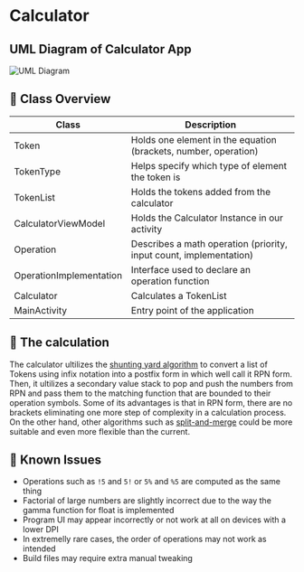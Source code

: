 # Calculator

## UML Diagram of Calculator App
![UML Diagram](https://i.imgur.com/eej4nem.png)

## 👀 Class Overview 

| Class                   | Description                                                        |
|-------------------------|--------------------------------------------------------------------|
| Token                   | Holds one element in the equation (brackets, number, operation)    |
| TokenType               | Helps specify which type of element the token is                   |
| TokenList               | Holds the tokens added from the calculator                         |
| CalculatorViewModel     | Holds the Calculator Instance in our activity                      |
| Operation               | Describes a math operation (priority, input count, implementation) |
| OperationImplementation | Interface used to declare an operation function                    |
| Calculator              | Calculates a TokenList                                             |
| MainActivity            | Entry point of the application                                     |

## 🧮 The calculation

The calculator ultilizes the [shunting yard algorithm](https://en.wikipedia.org/wiki/Shunting-yard_algorithm) to convert a list of Tokens using infix notation into a postfix form in which well call it RPN form. Then, it ultilizes a secondary value stack to pop and push the numbers from RPN and pass them to the matching function that are bounded to their operation symbols. Some of its advantages is that in RPN form, there are no brackets eliminating one more step of complexity in a calculation process. On the other hand, other algorithms such as [split-and-merge](https://www.thinkmind.org/articles/icsea_2016_12_20_10065.pdf) could be more suitable and even more flexible than the current.

## 🐛 Known Issues

- Operations such as `!5` and `5!` or `5%` and `%5` are computed as the same thing
- Factorial of large numbers are slightly incorrect due to the way the gamma function for float is implemented
- Program UI may appear incorrectly or not work at all on devices with a lower DPI
- In extremelly rare cases, the order of operations may not work as intended
- Build files may require extra manual tweaking
